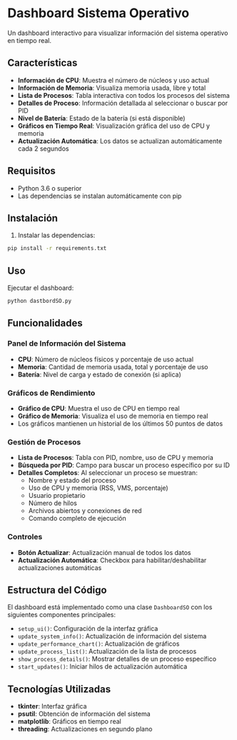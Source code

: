 # Dashboard Sistema Operativo

Un dashboard interactivo para visualizar información del sistema operativo en tiempo real.

## Características

- **Información de CPU**: Muestra el número de núcleos y uso actual
- **Información de Memoria**: Visualiza memoria usada, libre y total
- **Lista de Procesos**: Tabla interactiva con todos los procesos del sistema
- **Detalles de Proceso**: Información detallada al seleccionar o buscar por PID
- **Nivel de Batería**: Estado de la batería (si está disponible)
- **Gráficos en Tiempo Real**: Visualización gráfica del uso de CPU y memoria
- **Actualización Automática**: Los datos se actualizan automáticamente cada 2 segundos

## Requisitos

- Python 3.6 o superior
- Las dependencias se instalan automáticamente con pip

## Instalación

1. Instalar las dependencias:
```bash
pip install -r requirements.txt
```

## Uso

Ejecutar el dashboard:
```bash
python dastbordSO.py
```

## Funcionalidades

### Panel de Información del Sistema
- **CPU**: Número de núcleos físicos y porcentaje de uso actual
- **Memoria**: Cantidad de memoria usada, total y porcentaje de uso
- **Batería**: Nivel de carga y estado de conexión (si aplica)

### Gráficos de Rendimiento
- **Gráfico de CPU**: Muestra el uso de CPU en tiempo real
- **Gráfico de Memoria**: Visualiza el uso de memoria en tiempo real
- Los gráficos mantienen un historial de los últimos 50 puntos de datos

### Gestión de Procesos
- **Lista de Procesos**: Tabla con PID, nombre, uso de CPU y memoria
- **Búsqueda por PID**: Campo para buscar un proceso específico por su ID
- **Detalles Completos**: Al seleccionar un proceso se muestran:
  - Nombre y estado del proceso
  - Uso de CPU y memoria (RSS, VMS, porcentaje)
  - Usuario propietario
  - Número de hilos
  - Archivos abiertos y conexiones de red
  - Comando completo de ejecución

### Controles
- **Botón Actualizar**: Actualización manual de todos los datos
- **Actualización Automática**: Checkbox para habilitar/deshabilitar actualizaciones automáticas

## Estructura del Código

El dashboard está implementado como una clase `DashboardSO` con los siguientes componentes principales:

- `setup_ui()`: Configuración de la interfaz gráfica
- `update_system_info()`: Actualización de información del sistema
- `update_performance_chart()`: Actualización de gráficos
- `update_process_list()`: Actualización de la lista de procesos
- `show_process_details()`: Mostrar detalles de un proceso específico
- `start_updates()`: Iniciar hilos de actualización automática

## Tecnologías Utilizadas

- **tkinter**: Interfaz gráfica
- **psutil**: Obtención de información del sistema
- **matplotlib**: Gráficos en tiempo real
- **threading**: Actualizaciones en segundo plano